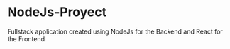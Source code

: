 # NodeJs-Proyect
 Fullstack application created using NodeJs for the Backend and React for the Frontend
